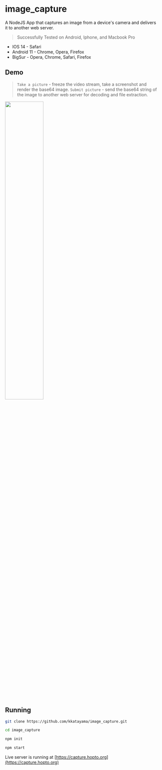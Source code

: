 # image_capture
A NodeJS App that captures an image from a device's camera and delivers it to another web server.
> Successfully Tested on Android, Iphone, and Macbook Pro
* IOS 14 - Safari
* Android 11 - Chrome, Opera, Firefox
* BigSur - Opera, Chrome, Safari, Firefox

## Demo
> `Take a picture` - freeze the video stream, take a screenshot and render the base64 image.
> `Submit picture` - send the base64 string of the image to another web server for decoding and file extraction.

<img src="https://raw.githubusercontent.com/kkatayama/image_capture/main/public/demo.gif" width="50%" height="50%">

## Running

```bash 
git clone https://github.com/kkatayama/image_capture.git

cd image_capture

npm init

npm start
```

Live server is running at [https://capture.hopto.org](https://capture.hopto.org)
